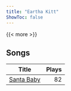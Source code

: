 ```yaml
---
title: "Eartha Kitt"
ShowToc: false
---
```


{{< more >}}

## Songs
Title | Plays 
----- | -----: 
[Santa Baby](/songs/santa-baby) | 82

